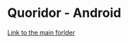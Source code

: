 # Quoridor - Android
[Link to the main forlder](https://github.com/simon-martineau/quoridor-android/tree/master/app/src/main/java/simon/app/quoridor)
